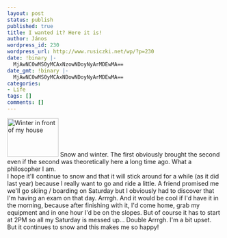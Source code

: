 ```yaml
---
layout: post
status: publish
published: true
title: I wanted it? Here it is!
author: János
wordpress_id: 230
wordpress_url: http://www.rusiczki.net/wp/?p=230
date: !binary |-
  MjAwNC0wMS0yMCAxNzowNDoyNyArMDEwMA==
date_gmt: !binary |-
  MjAwNC0wMS0yMCAxNDowNDoyNyArMDEwMA==
categories:
- Life
tags: []
comments: []
---
```

<p><a href="http://www.rusiczki.net/blog/blogpics/winter_in_front_of_my_house.php" onclick="window.open('http://www.rusiczki.net/blog/blogpics/winter_in_front_of_my_house.php','popup','width=640,height=480,scrollbars=no,resizable=no,toolbar=no,directories=no,location=no,menubar=no,status=no,left=0,top=0'); return false"><img src="http://www.rusiczki.net/blog/blogpics/winter_in_front_of_my_house-thumb.jpg" width="120" height="90" border="0" alt="Winter in front of my house" class="postimage" /></a> Snow and winter. The first obviously brought the second even if the second was theoretically here a long time ago. What a philosopher I am.<br />
I hope it'll continue to snow and that it will stick around for a while (as it did last year) because I really want to go and ride a little. A friend promised me we'll go skiing / boarding on Saturday but I obviously had to discover that I'm having an exam on that day. Arrrgh. And it would be cool if I'd have it in the morning, because after finishing with it, I'd come home, grab my equipment and in one hour I'd be on the slopes. But of course it has to start at 2PM so all my Saturday is messed up... Double Arrrgh. I'm a bit upset.<br />
But it continues to snow and this makes me so happy!</p>
